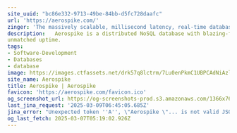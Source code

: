 ```yaml
---
site_uuid: "bc86e332-9713-49be-84bb-d5fc728daafc"
url: 'https://aerospike.com/'
zinger: 'The massively scalable, millisecond latency, real-time database.'
description:   Aerospike is a distributed NoSQL database with blazing-fast reads/writes and
unmatched uptime.
tags:
- Software-Development
- Databases
- database
image: https://images.ctfassets.net/drk57q8lctrm/7Lu0enPkmC1UBPCAdNiAzl/4a4e59826fdb8ad861c52dd669b73a57/default_feature_image_1.webp?w=1200&h=630&fit=crop&f=left
site_name: Aerospike
title: Aerospike | Aerospike
favicon: 'https://aerospike.com/favicon.ico'
og_screenshot_url: https://og-screenshots-prod.s3.amazonaws.com/1366x768/80/false/596d4aa0511326d039f40b456b3a6788edbf4c229e7cfa0312c22fef2e0b8801.jpeg
last_jina_request: '2025-03-09T06:45:05.685Z'
jina_error: "Unexpected token ''A'', \"Aerospike \"... is not valid JSON"
og_last_fetch: 2025-03-07T05:19:02.926Z
---
```



